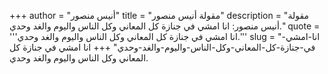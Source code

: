+++
author = "أنيس منصور"
title = "مقولة أنيس منصور"
description = "مقولة أنيس منصور: انا امشي في جنازة كل المعاني وكل الناس واليوم والغد وحدي."
quote = '''انا امشي في جنازة كل المعاني وكل الناس واليوم والغد وحدي.'''
slug = "انا-امشي-في-جنازة-كل-المعاني-وكل-الناس-واليوم-والغد-وحدي"
+++
انا امشي في جنازة كل المعاني وكل الناس واليوم والغد وحدي.
